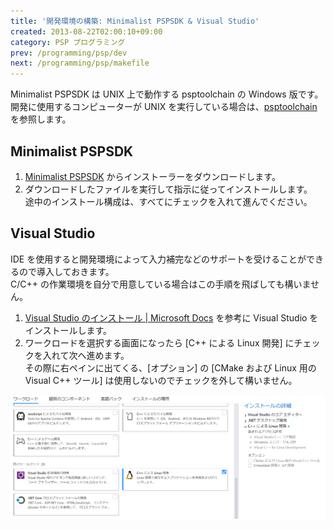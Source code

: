 ```yaml
---
title: '開発環境の構築: Minimalist PSPSDK & Visual Studio'
created: 2013-08-22T02:00:10+09:00
category: PSP プログラミング
prev: /programming/psp/dev
next: /programming/psp/makefile
---
```

Minimalist PSPSDK は UNIX 上で動作する psptoolchain の Windows 版です。  
開発に使用するコンピューターが UNIX を実行している場合は、[psptoolchain](/programming/psp/psptoolchain) を参照します。

## Minimalist PSPSDK

1. [Minimalist PSPSDK](https://sourceforge.net/projects/minpspw/) からインストーラーをダウンロードします。
1. ダウンロードしたファイルを実行して指示に従ってインストールします。  
途中のインストール構成は、すべてにチェックを入れて進んでください。

## Visual Studio

IDE を使用すると開発環境によって入力補完などのサポートを受けることができるので導入しておきます。  
C/C++ の作業環境を自分で用意している場合はこの手順を飛ばしても構いません。

1. [Visual Studio のインストール | Microsoft Docs](https://docs.microsoft.com/ja-jp/visualstudio/install/install-visual-studio) を参考に Visual Studio をインストールします。
1. ワークロードを選択する画面になったら [C++ による Linux 開発] にチェックを入れて次へ進めます。  
その際に右ペインに出てくる、[オプション] の [CMake および Linux 用の Visual C++ ツール] は使用しないのでチェックを外して構いません。

![](../../media/psp-environment-visual-studio-workload.png)
